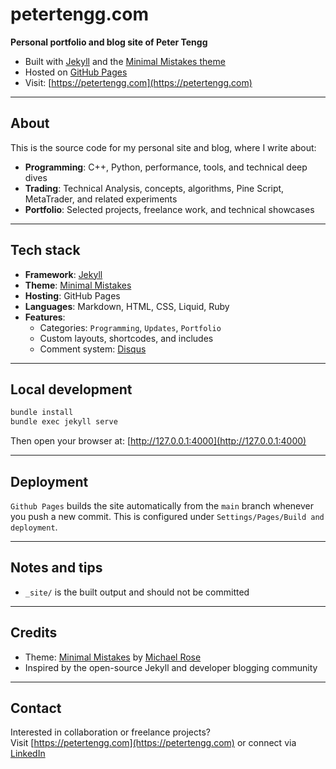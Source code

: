 # petertengg.com

**Personal portfolio and blog site of Peter Tengg**
- Built with [Jekyll](https://jekyllrb.com) and the [Minimal Mistakes theme](https://mmistakes.github.io/minimal-mistakes/)
- Hosted on [GitHub Pages](https://pages.github.com/)
- Visit: [https://petertengg.com](https://petertengg.com)

---

## About

This is the source code for my personal site and blog, where I write about:

- **Programming**: C++, Python, performance, tools, and technical deep dives
- **Trading**: Technical Analysis, concepts, algorithms, Pine Script, MetaTrader, and related experiments
- **Portfolio**: Selected projects, freelance work, and technical showcases

---

## Tech stack

- **Framework**: [Jekyll](https://jekyllrb.com)
- **Theme**: [Minimal Mistakes](https://mmistakes.github.io/minimal-mistakes/)
- **Hosting**: GitHub Pages
- **Languages**: Markdown, HTML, CSS, Liquid, Ruby
- **Features**:
  - Categories: `Programming`, `Updates`, `Portfolio`
  - Custom layouts, shortcodes, and includes
  - Comment system: [Disqus](https://disqus.com/)

---

## Local development

```bash
bundle install
bundle exec jekyll serve
```

Then open your browser at:
[http://127.0.0.1:4000](http://127.0.0.1:4000)

---

## Deployment

`Github Pages` builds the site automatically from the `main` branch whenever you push a new commit. This is configured under `Settings/Pages/Build and deployment`.

---

## Notes and tips

- `_site/` is the built output and should not be committed

---

## Credits

- Theme: [Minimal Mistakes](https://github.com/mmistakes/minimal-mistakes) by [Michael Rose](https://mademistakes.com/)
- Inspired by the open-source Jekyll and developer blogging community

---

## Contact

Interested in collaboration or freelance projects?  
Visit [https://petertengg.com](https://petertengg.com) or connect via [LinkedIn](https://www.linkedin.com/in/petertengg)
